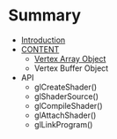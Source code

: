 # Summary

* [Introduction](README.md)
* [CONTENT](chapter1.md)
   * [Vertex Array Object](vertex_array_object.md)
   * Vertex Buffer Object
* API
   * glCreateShader()
   * glShaderSource()
   * glCompileShader()
   * glAttachShader()
   * glLinkProgram()

